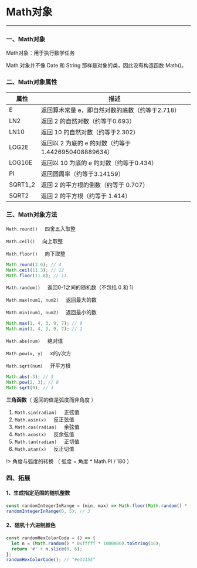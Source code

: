 # Math对象

---

### 一、Math对象

Math对象：用于执行数学任务

Math 对象并不像 Date 和 String 那样是对象的类，因此没有构造函数 Math()。

### 二、Math对象属性

| 属性 | 描述 |
| ------ | ------ |
| E | 返回算术常量 e，即自然对数的底数（约等于2.718） |
| LN2 | 返回 2 的自然对数（约等于0.693） |
| LN10 | 返回 10 的自然对数（约等于2.302） |
| LOG2E | 返回以 2 为底的 e 的对数（约等于 1.4426950408889634） |
| LOG10E | 返回以 10 为底的 e 的对数（约等于0.434） |
| PI | 返回圆周率（约等于3.14159） |
| SQRT1_2 | 返回 2 的平方根的倒数（约等于 0.707） |
| SQRT2 | 返回 2 的平方根（约等于 1.414） |

### 三、Math对象方法

<code>Math.round()</code>   &nbsp;&nbsp;&nbsp;&nbsp;四舍五入取整

<code>Math.ceil()</code>   &nbsp;&nbsp;&nbsp;&nbsp;向上取整

<code>Math.floor()</code>  &nbsp;&nbsp;&nbsp;&nbsp;向下取整

```js
Math.round(3.6); // 4
Math.ceil(11.3); // 12
Math.floor(11.8); // 11
```

<code>Math.random()</code>   &nbsp;&nbsp;&nbsp;&nbsp;返回0-1之间的随机数（不包括 0 和 1）

<code>Math.max(num1, num2)</code>  &nbsp;&nbsp;&nbsp;&nbsp;返回最大的数

<code>Math.min(num1, num2)</code>  &nbsp;&nbsp;&nbsp;&nbsp;返回最小的数

```js
Math.max(1, 4, 3, 9, 7); // 9
Math.min(1, 4, 3, 9, 7); // 1
```

<code>Math.abs(num)</code>   &nbsp;&nbsp;&nbsp;&nbsp;绝对值

<code>Math.pow(x, y)</code>   &nbsp;&nbsp;&nbsp;&nbsp;x的y次方

<code>Math.sqrt(num)</code>  &nbsp;&nbsp;&nbsp;&nbsp;开平方根

```js
Math.abs(-3); // 3
Math.pow(2, 3); // 8
Math.sqrt(9); // 3
```

**三角函数**（ 返回的值是弧度而非角度 ）

1. <code>Math.sin(radian)</code>  &nbsp;&nbsp;&nbsp;&nbsp;正弦值
2. <code>Math.asin(x)</code>      &nbsp;&nbsp;&nbsp;&nbsp;反正弦值
3. <code>Math.cos(radian)</code>  &nbsp;&nbsp;&nbsp;&nbsp;余弦值
4. <code>Math.acos(x)</code>  &nbsp;&nbsp;&nbsp;&nbsp;反余弦值
5. <code>Math.tan(radian)</code>  &nbsp;&nbsp;&nbsp;&nbsp;正切值
6. <code>Math.atan(x)</code>  &nbsp;&nbsp;&nbsp;&nbsp;反正切值

!> 角度与弧度的转换 （ 弧度 = 角度 * Math.PI / 180 ）

### 四、拓展

#### 1、生成指定范围的随机整数

```js
const randomIntegerInRange = (min, max) => Math.floor(Math.random() * (max - min + 1)) + min;
randomIntegerInRange(0, 5); // 3
```

#### 2、随机十六进制颜色

```js
const randomHexColorCode = () => {
  let n = (Math.random() * 0xfffff * 1000000).toString(16);
  return '#' + n.slice(0, 6);
};
randomHexColorCode(); // "#e34155"
```

